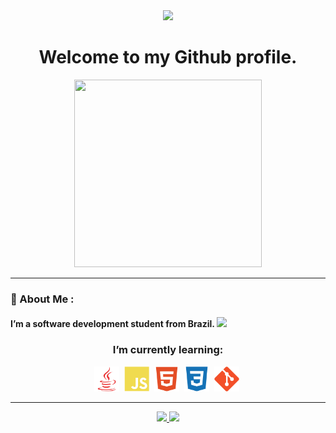 
<div id="header" align="center">
  <img src="https://media.giphy.com/media/BOOyywoZerTGp90YPN/giphy.gif" width="100"/>
  <h1>Welcome to my Github profile.</h1>
</div> 



<div align="center">
  <img src="https://media.giphy.com/media/aT8qmIcoyPQ1EeB9DK/giphy.gif" width="300" height="300"/>
</div>


---

### 🔮 About Me :

<h4> I’m a software development student from Brazil. <img src="https://media.giphy.com/media/WUlplcMpOCEmTGBtBW/giphy.gif" width="30">

<h3 align="center">I’m currently learning:</h3>
<div align="center">
  <img src="https://github.com/devicons/devicon/blob/master/icons/java/java-plain.svg" alt="Java" width="40" height="40"/>&nbsp;
  <img src="https://github.com/devicons/devicon/blob/master/icons/javascript/javascript-plain.svg" alt="JavaScript" width="40" height="40"/>&nbsp;
  <img src="https://github.com/devicons/devicon/blob/master/icons/html5/html5-plain.svg" alt="HTML5" width="40" height="40"/>&nbsp;
  <img src="https://github.com/devicons/devicon/blob/master/icons/css3/css3-plain.svg" alt="CSS3" width="40" height="40"/>&nbsp;
  <img src="https://github.com/devicons/devicon/blob/master/icons/git/git-plain.svg" alt="Git" width="40" height="40"/>&nbsp;
  </h4>

---
  
<div align="center">
<a href="https://github.com/KallinePorfirio">
<img height="180em" src="https://github-readme-stats.vercel.app/api?username=KallinePorfirio&show_icons=true&theme=midnight-purple&include_all_commits=true&count_private=true"/>
<img height="180em" src="https://github-readme-stats.vercel.app/api/top-langs/?username=KallinePorfirio&layout=compact&langs_count=7&theme=midnight-purple"/>
</div>
